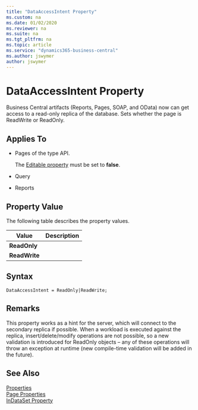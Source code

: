 ```yaml
---
title: "DataAccessIntent Property"
ms.custom: na
ms.date: 01/02/2020
ms.reviewer: na
ms.suite: na
ms.tgt_pltfrm: na
ms.topic: article
ms.service: "dynamics365-business-central"
ms.author: jswymer
author: jswymer
---
```


# DataAccessIntent Property

Business Central artifacts (Reports, Pages, SOAP, and OData) now can get access to a read-only replica of the database. Sets whether the page is ReadWrite or ReadOnly.

## Applies To  

- Pages of the type API.

    The [Editable property](devenv-editable-property.md) must be set to **false**.

- Query
- Reports 

## Property Value

The following table describes the property values.  

|  Value  |  Description  |
|---------|---------------|  
|**ReadOnly**||  
|**ReadWrite**| |  
  


## Syntax
```
DataAccessIntent = ReadOnly|ReadWrite;
```

## Remarks  

This property works as a hint for the server, which will connect to the secondary replica if possible. When a workload is executed against the replica, insert/delete/modify operations are not possible, so a new validation is introduced for ReadOnly objects – any of these operations will throw an exception at runtime (new compile-time validation will be added in the future). 

## See Also  

[Properties](devenv-properties.md)   
[Page Properties](devenv-page-properties.md)  
[InDataSet Property](devenv-indataset-property.md)
